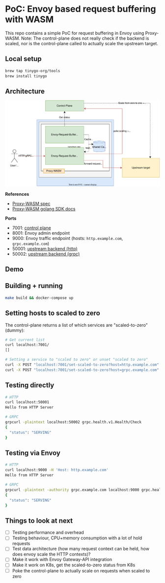 # PoC: Envoy based request buffering with WASM

This repo contains a simple PoC for request buffering in Envoy using Proxy-WASM.
Note: The control-plane does not really check if the backend is scaled, nor is the control-plane called to actually scale the upstream target. 

## Local setup

```bash
brew tap tinygo-org/tools
brew install tinygo
```

## Architecture

![overview](./docs/overview.drawio.svg)

**References**

* [Proxy-WASM spec](https://github.com/proxy-wasm/spec/blob/master/docs/WebAssembly-in-Envoy.md)
* [Proxy-WASM golang SDK docs](https://github.com/tetratelabs/proxy-wasm-go-sdk/blob/main/doc/OVERVIEW.md)

**Ports**

* 7001: [control plane](./control-plane/main.go)
* 8001: Envoy admin endpoint
* 9000: Envoy traffic endpoint (hosts: `http.example.com`, `grpc.example.com`)
* 50001: [upstream backend (http)](./upstream/main.go)
* 50002: [upstream backend (grpc)](./upstream/main.go)

## Demo



## Building + running

```bash
make build && docker-compose up
```

## Setting hosts to scaled to zero

The control-plane returns a list of which services are "scaled-to-zero" (dummy):

```bash
# Get current list
curl localhost:7001/ 
[]
```

```bash
# Setting a service to "scaled to zero" or unset "scaled to zero"
curl -X POST "localhost:7001/set-scaled-to-zero?host=http.example.com"
curl -X POST "localhost:7001/set-scaled-to-zero?host=grpc.example.com"
```

## Testing directly

```bash
# HTTP
curl localhost:50001
Hello from HTTP Server
```

```bash
# GRPC
grpcurl -plaintext localhost:50002 grpc.health.v1.Health/Check
{
  "status": "SERVING"
}
```

## Testing via Envoy

```bash
# HTTP
curl localhost:9000 -H 'Host: http.example.com'
Hello from HTTP Server
```

```bash
# GRPC
grpcurl -plaintext -authority grpc.example.com localhost:9000 grpc.health.v1.Health/Check
{
  "status": "SERVING"
}
```

## Things to look at next
 
- [ ] Testing performance and overhead
- [ ] Testing behaviour, CPU+memory consumption with a lot of hold requests
- [ ] Test data architecture (how many request context can be held, how does envoy scale the HTTP contexts)?
- [ ] Make it work with Envoy Gateway-API integration
- [ ] Make it work on K8s, get the scaled-to-zero status from K8s
- [ ] Poke the control-plane to actually scale on requests when scaled to zero
